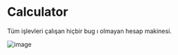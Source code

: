 # Calculator

Tüm işlevleri çalışan hiçbir bug ı olmayan hesap makinesi.

![image](https://user-images.githubusercontent.com/61161197/180183263-04a291f7-d87c-42b7-92ea-71a67ddd01ac.png)
